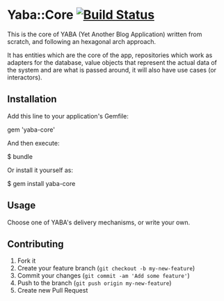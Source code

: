 # Yaba::Core [![Build Status](https://travis-ci.org/zamith/yaba-core.png?branch=master)](https://travis-ci.org/zamith/yaba-core)

This is the core of YABA (Yet Another Blog Application) written from scratch,
and following an hexagonal arch approach.

It has entities which are the core of the app, repositories which work as
adapters for the database, value objects that represent the actual data of the
system and are what is passed around, it will also have use cases (or
interactors).

## Installation

  Add this line to your application's Gemfile:

  gem 'yaba-core'

  And then execute:

  $ bundle

  Or install it yourself as:

  $ gem install yaba-core

## Usage

Choose one of YABA's delivery mechanisms, or write your own.

## Contributing

  1. Fork it
  2. Create your feature branch (`git checkout -b my-new-feature`)
  3. Commit your changes (`git commit -am 'Add some feature'`)
  4. Push to the branch (`git push origin my-new-feature`)
  5. Create new Pull Request
